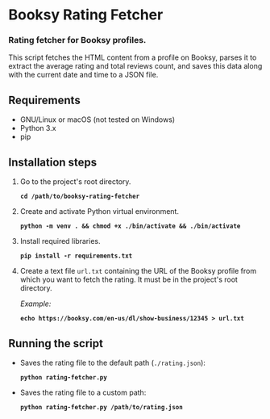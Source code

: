 # Booksy Rating Fetcher

### Rating fetcher for Booksy profiles.

This script fetches the HTML content from a profile on Booksy, parses it to extract the average rating and total reviews count, and saves this data along with the current date and time to a JSON file.

## Requirements
- GNU/Linux or macOS (not tested on Windows)
- Python 3.x
- pip

## Installation steps

1. Go to the project's root directory.

    **`cd /path/to/booksy-rating-fetcher`**

2. Create and activate Python virtual environment.

    **`python -m venv . && chmod +x ./bin/activate && ./bin/activate`**

3. Install required libraries.

    **`pip install -r requirements.txt`**

4. Create a text file `url.txt` containing the URL of the Booksy profile from which you want to fetch the rating. It must be in the project's root directory.
    
    *Example:*

    **`echo https://booksy.com/en-us/dl/show-business/12345 > url.txt`**

## Running the script

- Saves the rating file to the default path (`./rating.json`):

  **`python rating-fetcher.py`**

- Saves the rating file to a custom path:

  **`python rating-fetcher.py /path/to/rating.json`**
